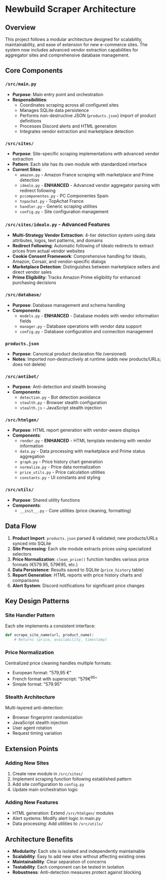 # Newbuild Scraper Architecture

## Overview

This project follows a modular architecture designed for scalability, maintainability, and ease of extension for new e-commerce sites. The system now includes advanced vendor extraction capabilities for aggregator sites and comprehensive database management.

## Core Components

### `/src/main.py`
- **Purpose**: Main entry point and orchestration
- **Responsibilities**: 
  - Coordinates scraping across all configured sites
  - Manages SQLite data persistence
  - Performs non-destructive JSON (`products.json`) import of product definitions
  - Processes Discord alerts and HTML generation
  - Integrates vendor extraction and marketplace detection

### `/src/sites/`
- **Purpose**: Site-specific scraping implementations with advanced vendor extraction
- **Pattern**: Each site has its own module with standardized interface
- **Current Sites**:
  - `amazon.py` - Amazon France scraping with marketplace and Prime detection
  - `idealo.py` - **ENHANCED** - Advanced vendor aggregator parsing with redirect following
  - `pccomponentes.py` - PC Componentes Spain
  - `topachat.py` - TopAchat France
  - `handler.py` - Generic scraping utilities
  - `config.py` - Site configuration management

### `/src/sites/idealo.py` - Advanced Features
- **Multi-Strategy Vendor Extraction**: 4-tier detection system using data attributes, logos, text patterns, and domains
- **Redirect Following**: Automatic following of Idealo redirects to extract prices from actual vendor websites
- **Cookie Consent Framework**: Comprehensive handling for Idealo, Amazon, Corsair, and vendor-specific dialogs
- **Marketplace Detection**: Distinguishes between marketplace sellers and direct vendor sales
- **Prime Eligibility**: Tracks Amazon Prime eligibility for enhanced purchasing decisions

### `/src/database/`
- **Purpose**: Database management and schema handling
- **Components**:
  - `models.py` - **ENHANCED** - Database models with vendor information fields
  - `manager.py` - Database operations with vendor data support
  - `config.py` - Database configuration and connection management

### `products.json`
- **Purpose**: Canonical product declaration file (versioned)
- **Notes**: Imported non-destructively at runtime (adds new products/URLs; does not delete)

### `/src/antibot/`
- **Purpose**: Anti-detection and stealth browsing
- **Components**:
  - `detection.py` - Bot detection avoidance
  - `stealth.py` - Browser stealth configuration
  - `stealth.js` - JavaScript stealth injection

### `/src/htmlgen/`
- **Purpose**: HTML report generation with vendor-aware displays
- **Components**:
  - `render.py` - **ENHANCED** - HTML template rendering with vendor information
  - `data.py` - Data processing with marketplace and Prime status aggregation
  - `graph.py` - Price history chart generation
  - `normalize.py` - Price data normalization
  - `price_utils.py` - Price calculation utilities
  - `constants.py` - UI constants and styling

### `/src/utils/`
- **Purpose**: Shared utility functions
- **Components**:
  - `__init__.py` - Core utilities (price cleaning, formatting)

## Data Flow

1. **Product Import**: `products.json` parsed & validated; new products/URLs synced into SQLite
2. **Site Processing**: Each site module extracts prices using specialized selectors
3. **Price Normalization**: `clean_price()` function handles various price formats (€579.95, 579€95, etc.)
4. **Data Persistence**: Results saved to SQLite (`price_history` table)
5. **Report Generation**: HTML reports with price history charts and comparisons
6. **Alert System**: Discord notifications for significant price changes

## Key Design Patterns

### Site Handler Pattern
Each site implements a consistent interface:
```python
def scrape_site_name(url, product_name):
    # Returns (price, availability, timestamp)
```

### Price Normalization
Centralized price cleaning handles multiple formats:
- European format: "579,95 €"
- French format with superscript: "579€<sup>95</sup>"
- Simple format: "579.95"

### Stealth Architecture
Multi-layered anti-detection:
- Browser fingerprint randomization
- JavaScript stealth injection
- User agent rotation
- Request timing variation

## Extension Points

### Adding New Sites
1. Create new module in `/src/sites/`
2. Implement scraping function following established pattern
3. Add site configuration to `config.py`
4. Update main orchestration logic

### Adding New Features
- HTML generation: Extend `/src/htmlgen/` modules
- Alert systems: Modify alert logic in main.py
- Data processing: Add utilities to `/src/utils/`

## Architecture Benefits

- **Modularity**: Each site is isolated and independently maintainable
- **Scalability**: Easy to add new sites without affecting existing ones
- **Maintainability**: Clear separation of concerns
- **Testability**: Each component can be tested in isolation
- **Robustness**: Anti-detection measures protect against blocking
